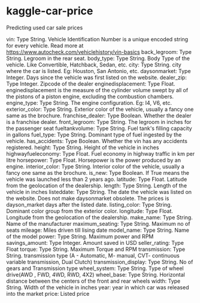 # kaggle-car-price
Predicting used car sale prices

vin: Type String. Vehicle Identification Number is a unique encoded string for every vehicle. Read more at https://www.autocheck.com/vehiclehistory/vin-basics
back_legroom: Type String. Legroom in the rear seat.
body_type: Type String. Body Type of the vehicle. Like Convertible, Hatchback, Sedan, etc.
city: Type String. city where the car is listed. Eg: Houston, San Antonio, etc.
daysonmarket: Type Integer. Days since the vehicle was first listed on the website.
dealer_zip: Type Integer. Zipcode of the dealer
enginedisplacement: Type Float. enginedisplacement is the measure of the cylinder
volume swept by all of the pistons of a piston engine, excluding the combustion chambers.
engine_type: Type String. The engine configuration. Eg: I4, V6, etc.
exterior_color: Type String. Exterior color of the vehicle, usually a fancy one same as the brochure.
franchise_dealer: Type Boolean. Whether the dealer is a franchise dealer.
front_legroom: Type String. The legroom in inches for the passenger seat
fueltankvolume: Type String. Fuel tank's filling capacity in gallons
fuel_type: Type String. Dominant type of fuel ingested by the vehicle.
has_accidents: Type Boolean. Whether the vin has any accidents registered.
height: Type String. Height of the vehicle in inches
highwayfueleconomy: Type Float. Fuel economy in highway traffic in km per litre
horsepower: Type Float. Horsepower is the power produced by an engine.
interior_color: Type String. Interior color of the vehicle, usually a fancy one same as the brochure.
is_new: Type Boolean. If True means the vehicle was launched less than 2 years ago.
latitude: Type Float. Latitude from the geolocation of the dealership.
length: Type String. Length of the vehicle in inches
listeddate: Type String. The date the vehicle was listed on the website. Does not make daysonmarket obsolete. The prices is dayson_market days after the listed date.
listing_color: Type String. Dominant color group from the exterior color.
longitude: Type Float. Longitude from the geolocation of the dealership.
make_name: Type String. Name of the manufacturer
maximum_seating: Type String. Maximum no of seats
mileage: Miles driven till lising date
model_name: Type String. Name of the model
power: Type String. Maximum power and RPM
savings_amount: Type Integer. Amount saved in USD
seller_rating: Type Float
torque: Type String. Maximum Torque and RPM
transmission: Type String. transmission type (A - Automatic, M- manual, CVT- continuous variable transmission, Dual Clutch)
transmission_display: Type String. No of gears and Transmission type
wheel_system: Type String. Type of wheel drive(AWD , FWD, 4WD, RWD, 4X2)
wheel_base: Type String. Horizontal distance between the centers of the front and rear wheels
width: Type String. Width of the vehicle in inches
year: year in which car was released into the market
price: Listed price
